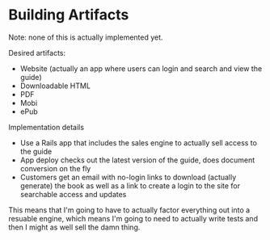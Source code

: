 # Building Artifacts

Note: none of this is actually implemented yet.

Desired artifacts:

* Website (actually an app where users can login and search and view the guide)
* Downloadable HTML
* PDF
* Mobi
* ePub

Implementation details

* Use a Rails app that includes the sales engine to actually sell access to the guide
* App deploy checks out the latest version of the guide, does document conversion on the fly
* Customers get an email with no-login links to download (actually generate) the book as well
  as a link to create a login to the site for searchable access and updates

This means that I'm going to have to actually factor everything out into a resuable engine, which means I'm going to need to actually write tests and then I might as well sell the damn thing.
